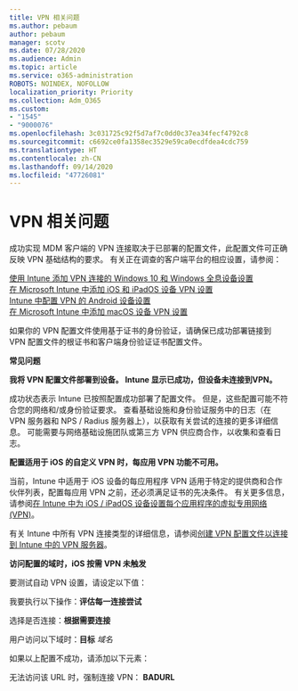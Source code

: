 ```yaml
---
title: VPN 相关问题
ms.author: pebaum
author: pebaum
manager: scotv
ms.date: 07/28/2020
ms.audience: Admin
ms.topic: article
ms.service: o365-administration
ROBOTS: NOINDEX, NOFOLLOW
localization_priority: Priority
ms.collection: Adm_O365
ms.custom:
- "1545"
- "9000076"
ms.openlocfilehash: 3c031725c92f5d7af7c0dd0c37ea34fecf4792c8
ms.sourcegitcommit: c6692ce0fa1358ec3529e59ca0ecdfdea4cdc759
ms.translationtype: HT
ms.contentlocale: zh-CN
ms.lasthandoff: 09/14/2020
ms.locfileid: "47726081"
---
```

# <a name="vpn-related-issues"></a>VPN 相关问题

成功实现 MDM 客户端的 VPN 连接取决于已部署的配置文件，此配置文件可正确反映 VPN 基础结构的要求。 有关正在调查的客户端平台的相应设置，请参阅： 

[使用 Intune 添加 VPN 连接的 Windows 10 和 Windows 全息设备设置](https://docs.microsoft.com/intune/vpn-settings-windows-10)  
[在 Microsoft Intune 中添加 iOS 和 iPadOS 设备 VPN 设置](https://docs.microsoft.com/intune/vpn-settings-ios)  
[Intune 中配置 VPN 的 Android 设备设置](https://docs.microsoft.com/intune/vpn-settings-android)  
[在 Microsoft Intune 中添加 macOS 设备 VPN 设置](https://docs.microsoft.com/mem/intune/configuration/vpn-settings-macos)

如果你的 VPN 配置文件使用基于证书的身份验证，请确保已成功部署链接到 VPN 配置文件的根证书和客户端身份验证证书配置文件。

**常见问题**

**我将 VPN 配置文件部署到设备。 Intune 显示已成功，但设备未连接到VPN。**

成功状态表示 Intune 已按照配置成功部署了配置文件。 但是，这些配置可能不符合您的网络和/或身份验证要求。 查看基础设施和身份验证服务中的日志（在 VPN 服务器和 NPS / Radius 服务器上），以获取有关尝试的连接的更多详细信息。 可能需要与网络基础设施团队或第三方 VPN 供应商合作，以收集和查看日志。

**配置适用于 iOS 的自定义 VPN 时，每应用 VPN 功能不可用。**

当前，Intune 中适用于 iOS 设备的每应用程序 VPN 适用于特定的提供商和合作伙伴列表，配置每应用 VPN 之前，还必须满足证书的先决条件。 有关更多信息，请参阅[在 Intune 中为 iOS / iPadOS 设备设置每个应用程序的虚拟专用网络 (VPN)](https://docs.microsoft.com/intune/vpn-setting-configure-per-app)。 

有关 Intune 中所有 VPN 连接类型的详细信息，请参阅[创建 VPN 配置文件以连接到 Intune 中的 VPN 服务器](https://docs.microsoft.com/intune/vpn-settings-configure)。  

**访问配置的域时，iOS 按需 VPN 未触发**

要测试自动 VPN 设置，请设定以下值：

我要执行以下操作：**评估每一连接尝试** 

选择是否连接：**根据需要连接**

用户访问以下域时：**目标** *域名*

如果以上配置不成功，请添加以下元素：

无法访问该 URL 时，强制连接 VPN： **BADURL**